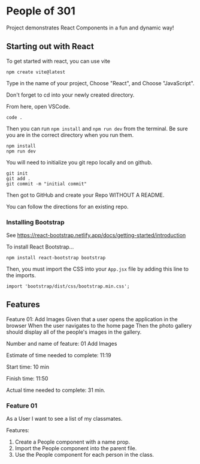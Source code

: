 # People of 301

Project demonstrates React Components in a fun and dynamic way!

## Starting out with React

To get started with react, you can use vite

    npm create vite@latest

Type in the name of your project, Choose "React", and Choose "JavaScript".

Don't forget to cd into your newly created directory.

From here, open VSCode.

    code .

Then you can run `npm install` and `npm run dev` from the terminal. Be sure you are in the correct directory when you run them.

    npm install
    npm run dev

You will need to initialize you git repo locally and on github.

    git init
    git add .
    git commit -m "initial commit"

Then got to GitHub and create your Repo WITHOUT A README.

You can follow the directions for an existing repo.

### Installing Bootstrap

See https://react-bootstrap.netlify.app/docs/getting-started/introduction

To install React Bootstrap...

    npm install react-bootstrap bootstrap

Then, you must import the CSS into your `App.jsx` file by adding this line to the imports.

    import 'bootstrap/dist/css/bootstrap.min.css';

## Features

Feature 01: Add Images
Given that a user opens the application in the browser
When the user navigates to the home page
Then the photo gallery should display all of the people's images in the gallery.

Number and name of feature: 01 Add Images

Estimate of time needed to complete: 11:19

Start time: 10 min

Finish time: 11:50

Actual time needed to complete: 31 min.

### Feature 01

As a User I want to see a list of my classmates.

Features:

1. Create a People component with a name prop.
2. Import the People component into the parent file.
3. Use the People component for each person in the class.
